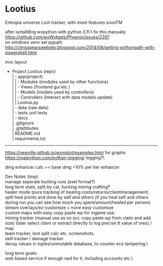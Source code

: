 # Lootius
 Entropia universe Loot tracker, with more features soonTM

after isntalli8ng wxpython with python 3.11.1
fix this manually https://github.com/wxWidgets/Phoenix/issues/2297 \
on windows venv set pypath http://chrisspearswebdev.blogspot.com/2014/08/setting-pythonpath-with-powershell.html

mvc layout
- Project Lootius (repo)\
|   - app(project)\
|   |   - Modules (modules used by other functions)\
|   |   - Views (frontend gui etc.)\
|   |   - Models (models used by controllers)\
|   |   - Controllers (interact with data models update)\
|   |   Lootius.py\
|   - data (raw data)\
|   - tests unit tests\
|   - docs\
| .gitignore\
| .gitattibutes\
| README.md\
| requirments.txt

---
https://newville.github.io/wxmplot/examples.html for graphs \
https://realpython.com/python-logging/ logging?\

dmg enhancer calc == base dmg +10% per tier enhancer

Dev Notes (tmp):\
manage seperate hunting runs (exel format?)\
long term stats, split by cat, hunting mining crafting?\
healer mode (pure tracking of healing costs/returns/clientmanagement) split heal points and done by self and others (if you heal self and others during run you can see how much you spent/amount/healed per person) \
stream overlays/ez-customize + none easy customize\
custom maps with easy copy paste wp for ingame use.\
mining tracker (manual use as no ocr, copy paste wp from claim and add size) (later select claim or extract directly to log precise tt value of ores) / map\
team tracker, loot split calc etc. screenshots.\
skill tracker / damage tracker.\
decay values in tuples/unmutable database, to counter eco tampering.\

long term goals:\
web based service if enough ned for it, including accounts etc.\